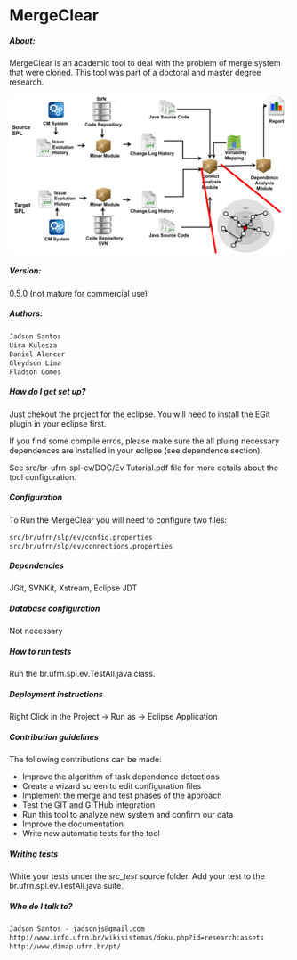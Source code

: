 # MergeClear

##### About:
MergeClear is an academic tool to deal with the problem of merge system that were cloned. This tool was part of a doctoral and master degree research.

![alt text](https://github.com/jadsonjs/MergeClear/blob/master/br.ufrn.spl.ev/IMGS/MergeClear.png)

##### Version: 

0.5.0 (not mature for commercial use)

##### Authors:

    Jadson Santos
    Uira Kulesza
    Daniel Alencar
    Gleydson Lima
    Fladson Gomes

##### How do I get set up?

Just chekout the project for the eclipse. You will need to install the EGit plugin in your eclipse first.

If you find some compile erros, please make sure the all pluing necessary dependences are installed in your eclipse (see dependence section).

See src/br-ufrn-spl-ev/DOC/Ev Tutorial.pdf file for more details about the tool configuration.

##### Configuration

   To Run the MergeClear you will need to configure two files:

    src/br/ufrn/slp/ev/config.properties
    src/br/ufrn/slp/ev/connections.properties

##### Dependencies

   JGit, SVNKit, Xstream, Eclipse JDT

##### Database configuration

Not necessary

##### How to run tests

Run the br.ufrn.spl.ev.TestAll.java class.

##### Deployment instructions

Right Click in the Project -> Run as -> Eclipse Application

##### Contribution guidelines

The following contributions can be made:

- Improve the algorithm of task dependence detections
- Create a wizard screen to edit configuration files
- Implement the merge and test phases of the approach 
- Test the GIT and GITHub integration
- Run this tool to analyze new system and confirm our data
- Improve the documentation
- Write new automatic tests for the tool

##### Writing tests

White your tests under the *src_test* source folder. Add your test to the br.ufrn.spl.ev.TestAll.java suite.

##### Who do I talk to?

    Jadson Santos - jadsonjs@gmail.com
    http://www.info.ufrn.br/wikisistemas/doku.php?id=research:assets
    http://www.dimap.ufrn.br/pt/


